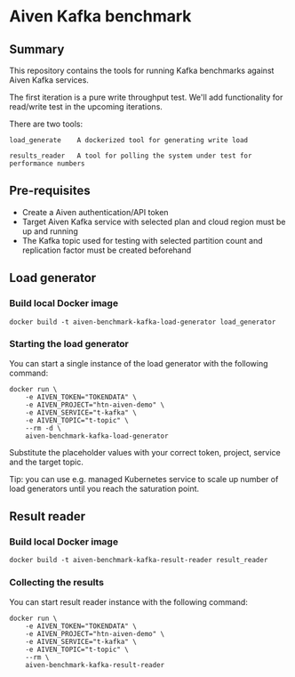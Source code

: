 # Aiven Kafka benchmark

## Summary

This repository contains the tools for running Kafka benchmarks against Aiven Kafka services.

The first iteration is a pure write throughput test. We'll add functionality for read/write test in the upcoming iterations.

There are two tools:

    load_generate    A dockerized tool for generating write load

    results_reader   A tool for polling the system under test for performance numbers

## Pre-requisites

 - Create a Aiven authentication/API token
 - Target Aiven Kafka service with selected plan and cloud region must be up and running
 - The Kafka topic used for testing with selected partition count and replication factor must be created beforehand

## Load generator

### Build local Docker image

    docker build -t aiven-benchmark-kafka-load-generator load_generator

### Starting the load generator

You can start a single instance of the load generator with the following command:

    docker run \
        -e AIVEN_TOKEN="TOKENDATA" \
        -e AIVEN_PROJECT="htn-aiven-demo" \
        -e AIVEN_SERVICE="t-kafka" \
        -e AIVEN_TOPIC="t-topic" \
        --rm -d \
        aiven-benchmark-kafka-load-generator

Substitute the placeholder values with your correct token, project, service and the target topic.

Tip: you can use e.g. managed Kubernetes service to scale up number of load generators until you reach the saturation point.

## Result reader

### Build local Docker image

    docker build -t aiven-benchmark-kafka-result-reader result_reader

### Collecting the results

You can start result reader instance with the following command:

    docker run \
        -e AIVEN_TOKEN="TOKENDATA" \
        -e AIVEN_PROJECT="htn-aiven-demo" \
        -e AIVEN_SERVICE="t-kafka" \
        -e AIVEN_TOPIC="t-topic" \
        --rm \
        aiven-benchmark-kafka-result-reader
